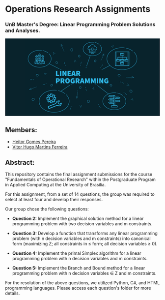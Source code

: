 # Operations Research Assignments

### UnB Master's Degree: Linear Programming Problem Solutions and Analyses.

<img src="images/ppl.png" width="1000">

## Members:
- [Heitor Gomes Pereira](https://github.com/Capoto)
- [Vitor Hugo Martins Ferreira](https://github.com/vitorhmf)

## Abstract:
This repository contains the final assignment submissions for the course "Fundamentals of Operational Research" within the Postgraduate Program in Applied Computing at the University of Brasília.

For this assignment, from a set of 14 questions, the group was required to select at least four and develop their responses.

Our group chose the following questions:

- **Question 2:** Implement the graphical solution method for a linear programming problem with two decision variables and m constraints.

- **Question 3:** Develop a function that transforms any linear programming problem (with n decision variables and m constraints) into canonical form (maximizing Z; all constraints in ≤ form; all decision variables ≥ 0).

- **Question 4:** Implement the primal Simplex algorithm for a linear programming problem with n decision variables and m constraints.

- **Question 5:** Implement the Branch and Bound method for a linear programming problem with n decision variables ∈ Z and m constraints.

For the resolution of the above questions, we utilized Python, C#, and HTML programming languages. Please access each question's folder for more details.



